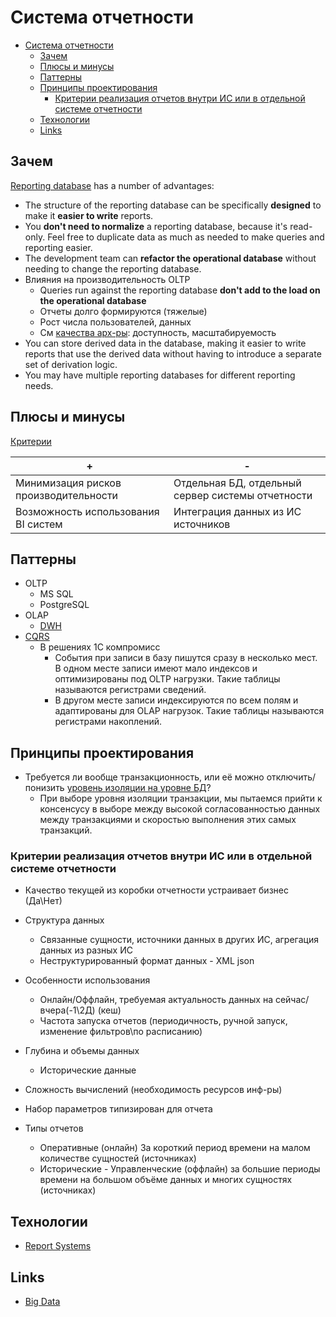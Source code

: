 # Система отчетности

- [Система отчетности](#система-отчетности)
  - [Зачем](#зачем)
  - [Плюсы и минусы](#плюсы-и-минусы)
  - [Паттерны](#паттерны)
  - [Принципы проектирования](#принципы-проектирования)
    - [Критерии реализация отчетов внутри ИС или в отдельной системе отчетности](#критерии-реализация-отчетов-внутри-ис-или-в-отдельной-системе-отчетности)
  - [Технологии](#технологии)
  - [Links](#links)

## Зачем

[Reporting database](https://martinfowler.com/bliki/ReportingDatabase.html) has a number of advantages:

- The structure of the reporting database can be specifically **designed** to make it **easier to write** reports.
- You **don't need to normalize** a reporting database, because it's read-only. Feel free to duplicate data as much as needed to make queries and reporting easier.
- The development team can **refactor the operational database** without needing to change the reporting database.
- Влияния на производительность OLTP
  - Queries run against the reporting database **don't add to the load on the operational database**
  - Отчеты долго формируются (тяжелые)
  - Рост числа пользователей, данных
  - См [качества арх-ры](arch.ability.md): доступность, масштабируемость
- You can store derived data in the database, making it easier to write reports that use the derived data without having to introduce a separate set of derivation logic.
- You may have multiple reporting databases for different reporting needs.

## Плюсы и минусы

[Критерии](arch.criteria.md)

| + | - |
| - | - |
| Минимизация рисков производительности | Отдельная БД, отдельный сервер системы отчетности |
| Возможность использования BI систем | Интеграция данных из ИС источников |

## Паттерны

- OLTP
  - MS SQL
  - PostgreSQL
- OLAP
  - [DWH](dwh.md)
- [CQRS](pattern/pattern.cqrs.md)
  - В решениях 1С компромисс
    - События при записи в базу пишутся сразу в несколько мест. В одном месте записи имеют мало индексов и оптимизированы под OLTP нагрузки. Такие таблицы называются регистрами сведений.
    - В другом месте записи индексируются по всем полям и адаптированы для OLAP нагрузок. Такие таблицы называются регистрами накоплений.

## Принципы проектирования

- Требуется ли вообще транзакционность, или её можно отключить/понизить [уровень изоляции на уровне БД](store.isolation.level.md)?
  - При выборе уровня изоляции транзакции, мы пытаемся прийти к консенсусу в выборе между высокой согласованностью данных между транзакциями и скоростью выполнения этих самых транзакций.

### Критерии реализация отчетов внутри ИС или в отдельной системе отчетности

- Качество текущей из коробки отчетности устраивает бизнес (Да\Нет)
- Структура данных
  - Связанные сущности, источники данных в других ИС, агрегация данных из разных ИС
  - Неструктурированный формат данных - XML json
- Особенности использования
  - Онлайн/Оффлайн, требуемая актуальность данных на сейчас/вчера(-1\2Д) (кеш)
  - Частота запуска отчетов (периодичность, ручной запуск, изменение фильтров\по расписанию)
- Глубина и объемы данных
  - Исторические данные
- Сложность вычислений (необходимость ресурсов инф-ры)
- Набор параметров типизирован для отчета

- Типы отчетов
  - Оперативные (онлайн) За короткий период времени на малом количестве сущностей (источниках)
  - Исторические - Управленческие (оффлайн) за большие периоды времени на большом объёме данных и многих сущностях (источниках)
  
## Технологии

- [Report Systems](../technology/report.md)

## Links

- [Big Data](style/bigdata.md)
